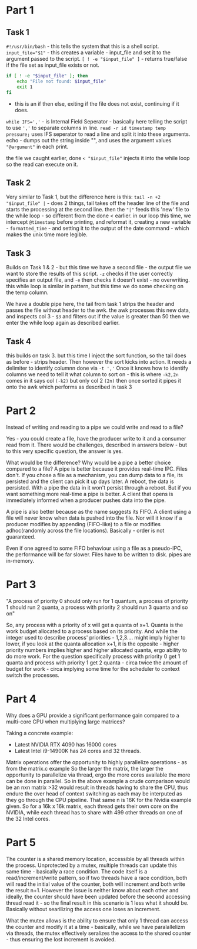 # Part 1

## Task 1

`#!/usr/bin/bash` - this tells the system that this is a shell script.
`input_file="$1"` - this creates a variable - input_file and set it to the argument passed to the script.
`[ ! -e "$input_file" ]` - returns true/false if the file set as input_file exists or not.
```bash 
if [ ! -e "$input_file" ]; then
    echo "File not found: $input_file"
    exit 1
fi
```
 - this is an if then else, exiting if the file does not exist, continuing if it does.

`while IFS=','` - is Internal Field Seperator - basically here telling the script to use `','` to separate columns in line.
`read -r id timestamp temp pressure;` uses IFS seperator to read a line and split it into these arguments.
echo - dumps out the string inside "", and uses the argument values `"@argument"` in each print.

the file we caught earlier, done `< "$input_file"` injects it into the while loop so the read can execute on it.

## Task 2

Very similar to Task 1, but the difference here is this:
`tail -n +2 "$input_file" |` - does 2 things, tail takes off the header line of the file and starts the processing at the second line.
then the `"|"` feeds this 'new' file to the while loop - so different from the done < earlier.
in our loop this time, we intercept `@timestamp` before printing, and reformat it, creating a new variable - `formatted_time` - and setting it to the output of the date command - which makes the unix time more legible.

## Task 3

Builds on Task 1 & 2 - but this time we have a second file - the output file we want to store the results of this script.
`-z` checks if the user correctly specifies an output file, and `-e` then checks it doesn't exist - no overwriting.
this while loop is similar in pattern, but this time we do some checking on the temp column.

We have a double pipe here, the tail from task 1 strips the header and passes the file without header to the awk.
the awk processes this new data, and inspects col 3 - `$3` and filters out if the value is greater than 50
then we enter the while loop again as described earlier.

## Task 4
this builds on task 3. but this time I inject the sort function, so the tail does as before - strips header.
Then however the sort kicks into action. It needs a delimiter to identify columnn done via `-t ','`
Once it knows how to identify columns we need to tell it what column to sort on - this is where `-k2,2n` comes in
it says col `(-k2)` but only col 2 `(2n)`
then once sorted it pipes it onto the awk which performs as described in task 3 

# Part 2

Instead of writing and reading to a pipe we could write and read to a file?

Yes - you could create a file, have the producer write to it and a consumer read from it.
There would be challenges, described in answers below - but to this very specific question,  the answer is yes.

What would be the difference? Why would be a pipe a better choice compared to a file?
A pipe is better because it provides real-time IPC. Files don't.
If you chose a file as a mechanism, you can dump data to a file, its persisted and the client can pick it up days later.
A reboot, the data is persisted. With a pipe the data in it won't persist through a reboot.
But if you want something more real-time a pipe is better. A client that opens is immediately informed when a producer pushes data into the pipe.

A pipe is also better because as the name suggests its FIFO. A client using a file will never know when data is pushed into the file.
Nor will it know if a producer modifies by appending (FIFO-like) to a file or modifies adhoc(randomly across the file locations).
Basically - order is not guaranteed.

Even if one agreed to some FIFO behaviour using a file as a pseudo-IPC, the performance will be far slower. Files have to be written to disk. pipes are in-memory.

# Part 3

"A process of priority 0 should only run for 1 quantum, a  process of priority 1 should run 2 quanta, a process with priority 2 should run 3 quanta and so on"

So, any process with a priority of x will get a quanta of x+1. Quanta is the work budget allocated to a process based on its priority.
And while the integer used to describe process' priorities - 1,2,3.... might imply higher to lower, if you look at the quanta allocation x+1, it is the opposite - higher priority numbers implies higher and higher allocated quanta, ergo ability to do more work.
For the question specifically process with priority 0 get 1 quanta and process with priority 1 get 2 quanta - circa twice the amount of budget for work - circa implying some time for the scheduler to context switch the processes.

# Part 4

Why does a GPU provide a significant performance gain compared to a multi-core CPU when multiplying large matrices?

Taking a concrete example:
- Latest NVIDIA RTX 4090 has 16000 cores
- Latest Intel i9-14900K has 24 cores and 32 threads.

Matrix operations offer the opportunity to highly parallelize operations - as from the matrix.c example
So the larger the matrix, the larger the opportunity to parallelize via thread, ergo the more cores available the more can be done in parallel.
So in the above example a crude comparison would be an nxn matrix >32 would result in threads having to share the CPU, thus endure the over head of context switching as each may be interputed as they go through the CPU pipeline.
That same n is 16K for the Nvidia example given. So for a 16k x 16k matrix, each thread gets their own core on the NVIDIA, while each thread has to share with 499 other threads on one of the 32 Intel cores.

# Part 5

The counter is a shared memory location, accessible by all threads within the process.
Unprotected by a mutex, multiple threads can update this same time - basically a race condition.
The code itself is a read/increment/write pattern, so if two threads have a race condition, both will read the initial value of the counter, both will increment and both write the result n+1. However the issue is neither know about each other and ideally, the counter should have been updated before the second accessing thread read it - so the final result in this scenario is 1 less what it should be.
Basically without searilizing the access one loses an increment.

What the mutex allows is the ability to ensure that only 1 thread can access the counter and modify it at a time - basically, while we have paralallelizm via threads, the mutex effectively seralizes the access to the shared counter - thus ensuring the lost increment is avoided.
